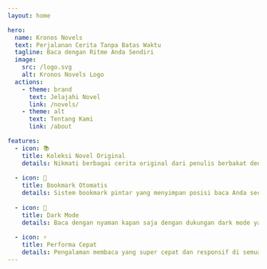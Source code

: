 ```yaml
---
layout: home

hero:
  name: Kronos Novels
  text: Perjalanan Cerita Tanpa Batas Waktu
  tagline: Baca dengan Ritme Anda Sendiri
  image:
    src: /logo.svg
    alt: Kronos Novels Logo
  actions:
    - theme: brand
      text: Jelajahi Novel
      link: /novels/
    - theme: alt
      text: Tentang Kami
      link: /about

features:
  - icon: 📚
    title: Koleksi Novel Original
    details: Nikmati berbagai cerita original dari penulis berbakat dengan genre yang beragam.
  
  - icon: 🔖
    title: Bookmark Otomatis
    details: Sistem bookmark pintar yang menyimpan posisi baca Anda secara otomatis di setiap chapter.
  
  - icon: 🌙
    title: Dark Mode
    details: Baca dengan nyaman kapan saja dengan dukungan dark mode yang elegan.
  
  - icon: ⚡
    title: Performa Cepat
    details: Pengalaman membaca yang super cepat dan responsif di semua perangkat.
---
```


<style>
.VPFeature {
  background: var(--vp-c-bg-soft);
  border: 2px solid transparent;
  transition: all 0.3s ease;
}

.VPFeature:hover {
  border-color: var(--kn-primary);
  transform: translateY(-4px);
}

.VPImage.image-src {
  max-width: 200px;
  margin: 0 auto;
}
</style>
